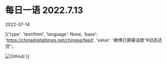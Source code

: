 # 每日一语 2022.7.13

2022-07-14

[{'type': 'text/html', 'language': None, 'base': 'https://chinadigitaltimes.net/chinese/feed', 'value': '微博已屏蔽话题“#动态还贷”。

![GitHub](https://chinadigitaltimes.net/chinese/files/2022/07/7.13.jpg)'}]